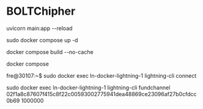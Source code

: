 # BOLTChipher

uvicorn main:app --reload

 sudo docker compose up -d 

docker compose build --no-cache

docker compose 

fre@30107:~$ sudo docker exec ln-docker-lightning-1 lightning-cli connect 


sudo docker exec ln-docker-lightning-1 lightning-cli fundchannel 02f1a8c87607f415c8f22c00593002775941dea48869ce23096af27b0cfdcc0b69 1000000 